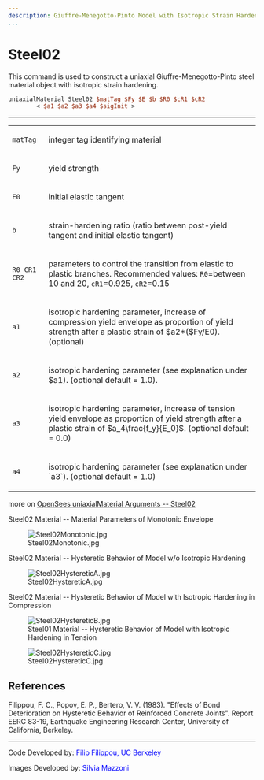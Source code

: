 ```yaml
---
description: Giuffré-Menegotto-Pinto Model with Isotropic Strain Hardening
...
```


# Steel02 

<p>This command is used to construct a uniaxial Giuffre-Menegotto-Pinto
steel material object with isotropic strain hardening.</p>

```tcl
uniaxialMaterial Steel02 $matTag $Fy $E $b $R0 $cR1 $cR2
        < $a1 $a2 $a3 $a4 $sigInit >
```
<hr />
<table>
<tbody>
<tr class="odd">
<td><code class="parameter-table-variable">matTag</code></td>
<td><p>integer tag identifying material</p></td>
</tr>
<tr class="even">
<td><code class="parameter-table-variable">Fy</code></td>
<td><p>yield strength</p></td>
</tr>
<tr class="odd">
<td><code class="parameter-table-variable">E0</code></td>
<td><p>initial elastic tangent</p></td>
</tr>
<tr class="even">
<td><code class="parameter-table-variable">b</code></td>
<td><p>strain-hardening ratio (ratio between post-yield tangent and
initial elastic tangent)</p></td>
</tr>
<tr class="odd">
<td><p><code class="parameter-table-variable">R0 CR1 CR2</code></p></td>
<td><p>parameters to control the transition from elastic to plastic
branches. Recommended values: <code class="tcl-variable">R0</code>=between 10 and 20,
<code class="tcl-variable">cR1</code>=0.925, <code class="tcl-variable">cR2</code>=0.15</p></td>
</tr>
<tr class="even">
<td><p><code class="parameter-table-variable">a1</code></p></td>
<td><p>isotropic hardening parameter, increase of compression yield
envelope as proportion of yield strength after a plastic strain of
$a2*($Fy/E0). (optional)</p></td>
</tr>
<tr class="odd">
<td><p><code class="parameter-table-variable">a2</code></p></td>
<td><p>isotropic hardening parameter (see explanation under $a1).
(optional default = 1.0).</p></td>
</tr>
<tr class="even">
<td><p><code class="parameter-table-variable">a3</code></p></td>
<td><p>isotropic hardening parameter, increase of tension yield envelope
as proportion of yield strength after a plastic strain of $a_4\frac{f_y}{E_0}$.
(optional default = 0.0)</p></td>
</tr>
<tr class="odd">
<td><p><code class="parameter-table-variable">a4</code></p></td>
<td><p>isotropic hardening parameter (see explanation under `a3`).
(optional default = 1.0)</p></td>
</tr>
<!--
<tr class="even">
<td><code class="parameter-table-variable">sigInit</code></td>
<td><p>Initial Stress Value (optional, default: 0.0) the strain is
calculated from epsP=sigInit/E if (sigInit!= 0.0) { double epsInit =
sigInit/E; eps = trialStrain+epsInit; } else eps = trialStrain;</p></td>
</tr>
-->
</tbody>
</table>

more on <a href="OpenSees_uniaxialMaterial_Arguments_--_Steel02"
title="wikilink">OpenSees uniaxialMaterial Arguments -- Steel02</a>

<p>Steel02 Material -- Material Parameters of Monotonic Envelope</p>

<figure>
<img src="/OpenSeesRT/contrib/static/Steel02Monotonic.jpg" title="Steel02Monotonic.jpg"
alt="Steel02Monotonic.jpg" />
<figcaption aria-hidden="true">Steel02Monotonic.jpg</figcaption>
</figure>
<p>Steel02 Material -- Hysteretic Behavior of Model w/o Isotropic
Hardening</p>
<figure>
<img src="/OpenSeesRT/contrib/static/Steel02HystereticA.jpg" title="Steel02HystereticA.jpg"
alt="Steel02HystereticA.jpg" />
<figcaption aria-hidden="true">Steel02HystereticA.jpg</figcaption>
</figure>
<p>Steel02 Material -- Hysteretic Behavior of Model with Isotropic
Hardening in Compression</p>
<figure>
<img src="/OpenSeesRT/contrib/static/Steel02HystereticB.jpg" title="Steel02HystereticB.jpg"
alt="Steel02HystereticB.jpg" />
<figcaption>Steel01 Material -- Hysteretic Behavior of Model with Isotropic Hardening in Tension</figcaption>
</figure>

<figure>
<img src="/OpenSeesRT/contrib/static/Steel02HystereticC.jpg" title="Steel02HystereticC.jpg"
alt="Steel02HystereticC.jpg" />
<figcaption aria-hidden="true">Steel02HystereticC.jpg</figcaption>
</figure>

## References
<p>Filippou, F. C., Popov, E. P., Bertero, V. V. (1983). "Effects of
Bond Deterioration on Hysteretic Behavior of Reinforced Concrete
Joints". Report EERC 83-19, Earthquake Engineering Research Center,
University of California, Berkeley.</p>

<hr />
<p>Code Developed by: <span style="color:blue"> Filip Filippou, UC
Berkeley </span></p>
<p>Images Developed by: <span style="color:blue"> Silvia Mazzoni
</span></p>

